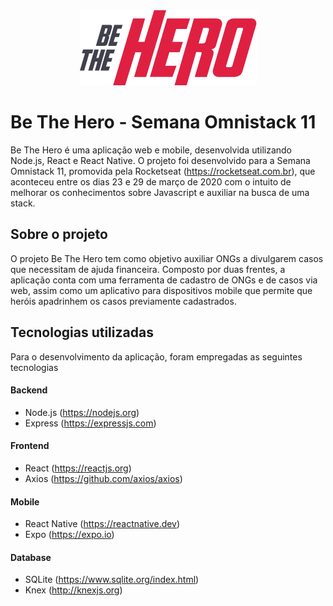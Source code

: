 <div style="text-align:center"><img src="www/semanaomnistack11/aulas/mobile/src/assets/logo@3x.png" /></div>

# Be The Hero - Semana Omnistack 11	
Be The Hero é uma aplicação web e mobile, desenvolvida utilizando Node.js, React e React Native. O projeto foi desenvolvido para a Semana Omnistack 11, promovida pela Rocketseat (https://rocketseat.com.br), que aconteceu entre os dias 23 e 29 de março de 2020 com o intuito de melhorar os conhecimentos sobre Javascript e auxiliar na busca de uma stack.

## Sobre o projeto
O projeto Be The Hero tem como objetivo auxiliar 
ONGs a divulgarem casos que necessitam de ajuda financeira. Composto por duas frentes, a aplicação conta com uma ferramenta de cadastro de ONGs e de casos via web, assim como um aplicativo para dispositivos mobile que permite que heróis apadrinhem os casos previamente cadastrados. 


## Tecnologias utilizadas

Para o desenvolvimento da aplicação, foram empregadas as seguintes tecnologias

#### Backend
* Node.js (https://nodejs.org)
* Express (https://expressjs.com)

#### Frontend
* React (https://reactjs.org)
* Axios (https://github.com/axios/axios)

#### Mobile
* React Native (https://reactnative.dev)
* Expo (https://expo.io)

#### Database
* SQLite (https://www.sqlite.org/index.html)
* Knex (http://knexjs.org)
